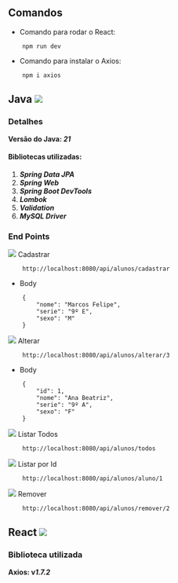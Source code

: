 ## Comandos

* Comando para rodar o React:
````
    npm run dev
````

* Comando para instalar o Axios:
````
    npm i axios 
````

## Java <img src="https://img.shields.io/badge/React-20232A?style=for-the-badge&logo=react&logoColor=61DAFB" />

### Detalhes

**Versão do Java: _21_**

#### Bibliotecas utilizadas:

1. ***Spring Data JPA***
2. ***Spring Web***
3. ***Spring Boot DevTools***
4. ***Lombok***
5. ***Validation***
6. ***MySQL Driver***

### End Points

<img src="https://img.shields.io/badge/POST-298D46?style=for-the-badge" /> Cadastrar  

````
    http://localhost:8080/api/alunos/cadastrar
````
* Body 
````
    {
        "nome": "Marcos Felipe",
        "serie": "9º E",
        "sexo": "M" 
    }
````

<img src="https://img.shields.io/badge/put-FCFF3A?style=for-the-badge" /> Alterar

````
    http://localhost:8080/api/alunos/alterar/3
````
* Body
````
    {
        "id": 1,
        "nome": "Ana Beatriz",
        "serie": "9º A",
        "sexo": "F" 
    }
````

<img src="https://img.shields.io/badge/GET-3217EA?style=for-the-badge" /> Listar Todos

````
    http://localhost:8080/api/alunos/todos
````

<img src="https://img.shields.io/badge/GET-3217EA?style=for-the-badge" /> Listar por Id

````
    http://localhost:8080/api/alunos/aluno/1
````

<img src="https://img.shields.io/badge/DELETE-FF0000?style=for-the-badge" /> Remover 

````
    http://localhost:8080/api/alunos/remover/2
````

## React <img src="https://img.shields.io/badge/java-%23FF6600.svg?&style=for-the-badge" />

### Biblioteca utilizada

**Axios: v*1.7.2***